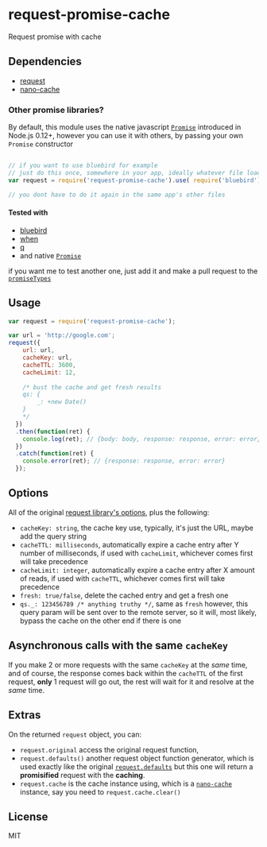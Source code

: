 # request-promise-cache
Request promise with cache

## Dependencies

* [request](https://github.com/request/request)
* [nano-cache](https://github.com/akhoury/nano-cache) 

### Other promise libraries?

By default, this module uses the native javascript [`Promise`](https://developer.mozilla.org/en-US/docs/Web/JavaScript/Reference/Global_Objects/Promise) introduced in Node.js 0.12+, however you can use it with others, by passing your own `Promise` constructor


```javascript

// if you want to use bluebird for example
// just do this once, somewhere in your app, ideally whatever file loads first, i.e. app.js
var request = require('request-promise-cache').use( require('bluebird').Promise )

// you dont have to do it again in the same app's other files
```

#### Tested with 
* [bluebird](https://github.com/petkaantonov/bluebird)
* [when](https://github.com/cujojs/when)
* [q](https://github.com/kriskowal/q)
* and native [`Promise`](https://developer.mozilla.org/en-US/docs/Web/JavaScript/Reference/Global_Objects/Promise)

if you want me to test another one, just add it and make a pull request to the [`promiseTypes`](https://github.com/akhoury/request-promise-cache/blob/e81bce12c13d47562bd1f2324a65cdc12a2072cb/tests/index.js#L22-L39)

## Usage

```javascript
var request = require('request-promise-cache');

var url = 'http://google.com';
request({
    url: url,
    cacheKey: url,
    cacheTTL: 3600,
    cacheLimit: 12,
    
    /* bust the cache and get fresh results
    qs: {
        _: +new Date()
    }
    */   
  })
  .then(function(ret) {
    console.log(ret); // {body: body, response: response, error: error}
  })
  .catch(function(ret) {
    console.error(ret); // {response: response, error: error}
  });
```

## Options

All of the original [request library's options](https://github.com/request/request#requestoptions-callback), plus the following:

* `cacheKey: string`, the cache key use, typically, it's just the URL, maybe add the query string
* `cacheTTL: milliseconds`, automatically expire a cache entry after Y number of milliseconds, if used with `cacheLimit`, whichever comes first will take precedence
* `cacheLimit: integer`, automatically expire a cache entry after X amount of reads, if used with `cacheTTL`, whichever comes first will take precedence
* `fresh: true/false`, delete the cached entry and get a fresh one
* `qs._: 123456789 /* anything truthy */`, same as `fresh` however, this query param will be sent over to the remote server, so it will, most likely, bypass the cache on the other end if there is one

## Asynchronous calls with the same `cacheKey`

If you make 2 or more requests with the same `cacheKey` at the _same_ time, and of course, the response comes back within the `cacheTTL` of the first request, __only__ 1 request will go out, the rest will wait for it and resolve at the _same_ time.

## Extras

On the returned `request` object, you can:

* `request.original` access the original request function,
* `request.defaults()` another request object function generator, which is used exactly like the original [`request.defaults`](https://github.com/request/request#requestdefaultsoptions) but this one will return a __promisified__ request with the __caching__.
* `request.cache` is the cache instance using, which is a [`nano-cache`](https://github.com/akhoury/nano-cache) instance, say you need to `request.cache.clear()`

## License

MIT
